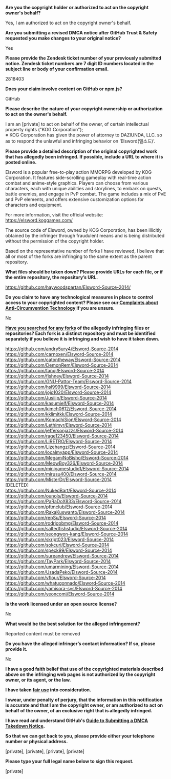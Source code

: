 **Are you the copyright holder or authorized to act on the copyright owner's behalf?**

Yes, I am authorized to act on the copyright owner's behalf.

**Are you submitting a revised DMCA notice after GitHub Trust & Safety requested you make changes to your original notice?**

Yes

**Please provide the Zendesk ticket number of your previously submitted notice. Zendesk ticket numbers are 7 digit ID numbers located in the subject line or body of your confirmation email.**

2818403

**Does your claim involve content on GitHub or npm.js?**

GitHub

**Please describe the nature of your copyright ownership or authorization to act on the owner's behalf.**

I am an [private] to act on behalf of the owner, of certain intellectual property rights ("KOG Corporation");  
※ KOG Corporation has given the power of attorney to DAZIUNDA, LLC. so as to respond the unlawful and infringing behavior on ‘Elsword(엘소드)’.

**Please provide a detailed description of the original copyrighted work that has allegedly been infringed. If possible, include a URL to where it is posted online.**

Elsword is a popular free-to-play action MMORPG developed by KOG Corporation. It features side-scrolling gameplay with real-time action combat and anime-style graphics. Players can choose from various characters, each with unique abilities and storylines, to embark on quests, battle enemies, and engage in PvP combat. The game includes a mix of PvE and PvP elements, and offers extensive customization options for characters and equipment.

For more information, visit the official website: https://elsword.koggames.com/

The source code of Elsword, owned by KOG Corporation, has been illicitly obtained by the infringer through fraudulent means and is being distributed without the permission of the copyright holder.

Based on the representative number of forks I have reviewed, I believe that all or most of the forks are infringing to the same extent as the parent repository.

**What files should be taken down? Please provide URLs for each file, or if the entire repository, the repository’s URL.**

https://github.com/haywoodspartan/Elsword-Source-2014/

**Do you claim to have any technological measures in place to control access to your copyrighted content? Please see our <a href="https://docs.github.com/articles/guide-to-submitting-a-dmca-takedown-notice#complaints-about-anti-circumvention-technology">Complaints about Anti-Circumvention Technology</a> if you are unsure.**

No

**<a href="https://docs.github.com/articles/dmca-takedown-policy#b-what-about-forks-or-whats-a-fork">Have you searched for any forks</a> of the allegedly infringing files or repositories? Each fork is a distinct repository and must be identified separately if you believe it is infringing and wish to have it taken down.**

https://github.com/andry5ury4/Elsword-Source-2014  
https://github.com/carnoxen/Elsword-Source-2014  
https://github.com/catontheway/Elsword-Source-2014  
https://github.com/DemonRem/Elsword-Source-2014  
https://github.com/fanoj/Elsword-Source-2014  
https://github.com/fishney/Elsword-Source-2014  
https://github.com/GNU-Pattor-Team/Elsword-Source-2014  
https://github.com/hsl9999/Elsword-Source-2014  
https://github.com/jojo1020/Elsword-Source-2014  
https://github.com/Jusiiip/Elsword-Source-2014  
https://github.com/kasumielf/Elsword-Source-2014  
https://github.com/kimch0612/Elsword-Source-2014  
https://github.com/kklimitkk/Elsword-Source-2014  
https://github.com/KomachiSion/Elsword-Source-2014  
https://github.com/Lethimyr/Elsword-Source-2014  
https://github.com/jeffersonjazzs/Elsword-Source-2014  
https://github.com/rage123450/Elsword-Source-2014  
https://github.com/LiRETRO/Elsword-Source-2014  
https://github.com/Lizehangz/Elsword-Source-2014  
https://github.com/localmyapp/Elsword-Source-2014  
https://github.com/MegamiNoBisho/Elsword-Source-2014  
https://github.com/MeowBoy326/Elsword-Source-2014  
https://github.com/minigamestudio1/Elsword-Source-2014  
https://github.com/mirusu400/Elsword-Source-2014  
https://github.com/MisterDr/Elsword-Source-2014  
[DELETED]  
https://github.com/NukedBart/Elsword-Source-2014  
https://github.com/ounols/Elsword-Source-2014  
https://github.com/PaRaDoX833/Elsword-Source-2014  
https://github.com/pftmclub/Elsword-Source-2014  
https://github.com/RakaKuswanto/Elsword-Source-2014  
https://github.com/repSu/Elsword-Source-2014  
https://github.com/rodrigobmg/Elsword-Source-2014  
https://github.com/saltedfishstudio/Elsword-Source-2014  
https://github.com/seongwon-kang/Elsword-Source-2014  
https://github.com/skript023/Elsword-Source-2014  
https://github.com/sokcuri/Elsword-Source-2014  
https://github.com/speck99/Elsword-Source-2014  
https://github.com/sureandrew/Elsword-Source-2014  
https://github.com/TayPark/Elsword-Source-2014  
https://github.com/umarmining/Elsword-Source-2014  
https://github.com/UsadaPeko/Elsword-Source-2014  
https://github.com/vflour/Elsword-Source-2014  
https://github.com/whatugonnado/Elsword-Source-2014  
https://github.com/yamisora-sys/Elsword-Source-2014  
https://github.com/yeoncomi/Elsword-Source-2014  

**Is the work licensed under an open source license?**

No

**What would be the best solution for the alleged infringement?**

Reported content must be removed

**Do you have the alleged infringer’s contact information? If so, please provide it.**

No

**I have a good faith belief that use of the copyrighted materials described above on the infringing web pages is not authorized by the copyright owner, or its agent, or the law.**

**I have taken <a href="https://www.lumendatabase.org/topics/22">fair use</a> into consideration.**

**I swear, under penalty of perjury, that the information in this notification is accurate and that I am the copyright owner, or am authorized to act on behalf of the owner, of an exclusive right that is allegedly infringed.**

**I have read and understand GitHub's <a href="https://docs.github.com/articles/guide-to-submitting-a-dmca-takedown-notice/">Guide to Submitting a DMCA Takedown Notice</a>.**

**So that we can get back to you, please provide either your telephone number or physical address.**

[private], [private], [private], [private]

**Please type your full legal name below to sign this request.**

[private]
